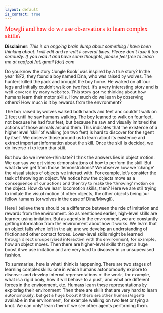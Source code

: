 ```yaml
---
layout: default
is_contact: true
---
```

<span style="color:red;font-family:verdana;font-size:20px"> Mowgli and how do we use observations to learn complex skills?</span>

**Disclaimer**: *This is an ongoing brain dump about something I have been thinking about. I will edit and re-edit it several times. Please don’t take it too seriously. If you read it and have some thoughts, please feel free to reach me at nqafzal [at] gmail [dot] com*

Do you know the story ‘Jungle Book’ was inspired by a true story? In the year 1872, they found a boy named Dina, who was raised by wolves. The hunters killed the pack and brought the boy home. He walked on all four legs and initially couldn’t walk on two feet. It’s a very interesting story and is well-covered by many websites. This story got me thinking about how humans learn their motor skills. How much do we learn by observing others? How much is it by rewards from the environment? 

The boy raised by wolves walked both hands and feet and couldn’t walk on 2 feet until he saw humans walking. The boy learned to walk on four feet, not because he had four feet, but because he saw and visually imitated the actions of those animals around them. This indicates that the existence of a higher level ‘skill’ of walking (on two feet) is hard to discover for the agent by itself. We observe those around us to learn about its existence and extract important information about the skill. Once the skill is decided, we do inverse-rl to learn that skill.

But how do we inverse-rl/imitate? I think the answers lies in object motion. We can say we get video demonstrations of how to perform the skill. But what do we get from those demonstrations? We observe how we ‘change’ the visual states of objects we interact with. For example, let’s consider the task of throwing an object. We notice how the objects move as a consequence of our actions and then try to make the ‘throwing’ motion on the object. How do we learn locomotion skills, then? Here we are still trying to imitate the visual motion of other objects, the other objects being our fellow humans (or wolves in the case of Dina/Mowgli). 

Here I believe there should be a difference between the role of imitation and rewards from the environment. So as mentioned earlier, high-level skills are learned using imitation. But as agents in the environment, we are constantly getting information from the environment about how it works. We learn that an object falls when left in the air, and we develop an understanding of friction and other contact forces. Lower-level skills might be learned through direct unsupervised interaction with the environment, for example, how an object moves. Then there are higher-level skills that get a huge boost if we use imitation and are very hard to discover in an unsupervised fashion. 

To summarise, here is what I think is happening. There are two stages of learning complex skills: one in which humans autonomously explore to discover and develop internal representations of the world, for example, what is a rigid body, how it will behave to a push, and what are different forces in the environment, etc. Humans learn these representations by exploring their environment. Then there are skills that are very hard to learn autonomously, but get a huge boost if there are other humans/agents available in the environment, for example walking on two feet or tying a knot. We can only* learn them if we see other agents performing them.
 